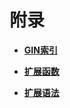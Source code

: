 # 附录<a name="ZH-CN_TOPIC_0289900875"></a>

-   **[GIN索引](GIN索引.md)**  

-   **[扩展函数](扩展函数.md)**  

-   **[扩展语法](扩展语法.md)**  



